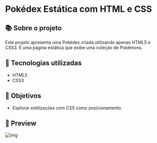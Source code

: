 # Pokédex Estática com HTML e CSS

## 📚 Sobre o projeto

Este projeto apresenta uma Pokédex criada utilizando apenas HTML5 e CSS3. É uma página estática que exibe uma coleção de Pokémons.
## 🔧 Tecnologias utilizadas

- HTML5
- CSS3

## 🎯 Objetivos

- Explorar estilizações com CSS como posicionamento.

## 📸 Preview

![img](https://github.com/user-attachments/assets/bbeb73fe-2902-4526-a3c6-fd07d92a97c3)
